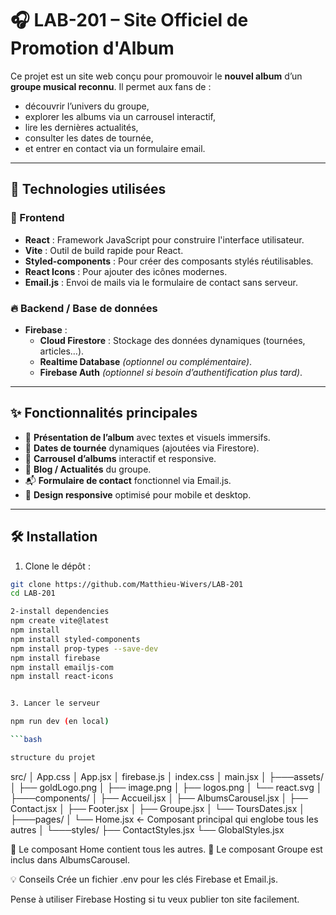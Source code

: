 # 🎧 LAB-201 – Site Officiel de Promotion d'Album

Ce projet est un site web conçu pour promouvoir le **nouvel album** d’un **groupe musical reconnu**. Il permet aux fans de :

- découvrir l’univers du groupe,
- explorer les albums via un carrousel interactif,
- lire les dernières actualités,
- consulter les dates de tournée,
- et entrer en contact via un formulaire email.

---

## 🚀 Technologies utilisées

### 🔧 Frontend
- **React** : Framework JavaScript pour construire l'interface utilisateur.
- **Vite** : Outil de build rapide pour React.
- **Styled-components** : Pour créer des composants stylés réutilisables.
- **React Icons** : Pour ajouter des icônes modernes.
- **Email.js** : Envoi de mails via le formulaire de contact sans serveur.

### 🔥 Backend / Base de données
- **Firebase** :
  - **Cloud Firestore** : Stockage des données dynamiques (tournées, articles…).
  - **Realtime Database** *(optionnel ou complémentaire)*.
  - **Firebase Auth** *(optionnel si besoin d’authentification plus tard)*.

---

## ✨ Fonctionnalités principales

- 🎵 **Présentation de l’album** avec textes et visuels immersifs.
- 📅 **Dates de tournée** dynamiques (ajoutées via Firestore).
- 📸 **Carrousel d’albums** interactif et responsive.
- 📰 **Blog / Actualités** du groupe.
- 📬 **Formulaire de contact** fonctionnel via Email.js.
- 📱 **Design responsive** optimisé pour mobile et desktop.

---
## 🛠️ Installation

1. Clone le dépôt :

```bash
git clone https://github.com/Matthieu-Wivers/LAB-201
cd LAB-201

2-install dependencies
npm create vite@latest
npm install
npm install styled-components
npm install prop-types --save-dev
npm install firebase
npm install emailjs-com
npm install react-icons


3. Lancer le serveur

npm run dev (en local)

```bash

structure du projet


```
src/
│   App.css
│   App.jsx
│   firebase.js
│   index.css
│   main.jsx
│
├───assets/
│   ├── goldLogo.png
│   ├── image.png
│   ├── logos.png
│   └── react.svg
│
├───components/
│   ├── Accueil.jsx
│   ├── AlbumsCarousel.jsx
│   ├── Contact.jsx
│   ├── Footer.jsx
│   ├── Groupe.jsx
│   └── ToursDates.jsx
│
├───pages/
│   └── Home.jsx   ← Composant principal qui englobe tous les autres
│
└───styles/
    ├── ContactStyles.jsx
    └── GlobalStyles.jsx

🔁 Le composant Home contient tous les autres.
🎸 Le composant Groupe est inclus dans AlbumsCarousel.

💡 Conseils
Crée un fichier .env pour les clés Firebase et Email.js.

Pense à utiliser Firebase Hosting si tu veux publier ton site facilement.